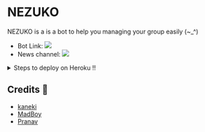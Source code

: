 
# NEZUKO

NEZUKO is a is a bot to help you managing your group easily (~_^)

* Bot Link:  <a href="https://telegram.dog/nezuko13_bot" alt="NEZUKO"> <img src="https://img.shields.io/badge/%F0%9F%A4%96%20-nezuko-blue" /> </a>
* News channel: <a  href="https://telegram.dog/nezukoupdates1" alt="Nezuko Updates"> <img  src="https://img.shields.io/badge/%F0%9F%92%A1-Nezuko%20Updates-9cf" /> </a>

<details>
  <summary>Steps to deploy on Heroku !! </summary>

```
Fill in all the details, Deploy!
Now go to https://dashboard.heroku.com/apps/(app-name)/resources ( Replace (app-name) with your app name )
REMEMBER: Turn on worker dyno (Don't worry It's free :D) & Webhook
Now send the bot /start, If it doesn't respond go to https://dashboard.heroku.com/apps/(app-name)/settings and remove webhook and port.
```

  [![Deploy](https://www.herokucdn.com/deploy/button.svg)](https://heroku.com/deploy?template=https://github.com/kanekiken44/senkurobot.git)

</details>  

## Credits 📍
* [kaneki](https://t.me/ken_kenaki)
* [MadBoy](https://telegram.me/Disheartened_007)
* [Pranav](https://telegram.me/Gmmmmmmmmmmmmmmmmmmmmmmmmmmmmmmm)
